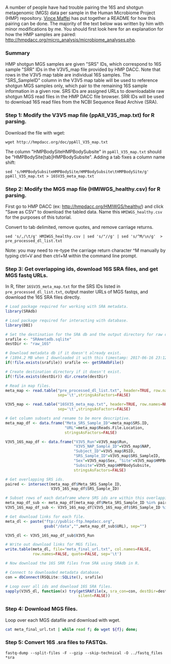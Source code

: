 A number of people have had trouble pairing the 16S and shotgun metagenomic (MGS) data per sample in the Human Microbiome Project (HMP) repository. [Vince Maffei](https://github.com/vmaffei) has put together a README for how this pairing can be done. The majority of the text below was written by him with minor modifications by me. You should first look here for an explanation for how the HMP samples are paired: http://hmpdacc.org/micro_analysis/microbiome_analyses.php.

### Summary
HMP shotgun MGS samples are given "SRS" IDs, which correspond to 16S sample "SRR" IDs in the V3V5_map file provided by HMP DACC. Note that rows in the V3V5 map table are individual 16S samples. The "SRS_SampleID" column in the V3V5 map table will be used to reference shotgun MGS samples only, which pair to the remaining 16S sample information in a given row. SRS IDs are assigned URLs to downloadable raw shotgun MGS read files in the HMP DACC file browser. SRR IDs will be used to download 16S read files from the NCBI Sequence Read Archive (SRA).

### Step 1: Modify the V3V5 map file (ppAll_V35_map.txt) for R parsing.

Download the file with wget:

```
wget http://hmpdacc.org/doc/ppAll_V35_map.txt
```

The column "HMPBodySiteHMPBodySubsite" in `ppAll_V35_map.txt` should be "HMPBodySite[tab]HMPBodySubsite". Adding a tab fixes a column name shift:

```
sed 's/HMPBodySubsiteHMPBodySite/HMPBodySubsite\tHMPBodySite/g' ppAll_V35_map.txt > 16SV35_meta_map.txt
```
### Step 2: Modify the MGS map file (HMIWGS_healthy.csv) for R parsing.

First go to HMP DACC (ex: http://hmpdacc.org/HMIWGS/healthy/) and click "Save as CSV" to download the tabled data. Name this `HMIWGS_healthy.csv` for the purposes of this tutorial.

Convert to tab delimited, remove quotes, and remove carriage returns.

```
sed 's/,/\t/g' HMIWGS_healthy.csv | sed 's/"//g' | sed 's/^M/\n/g'  > pre_processed_dl_list.txt
```

Note: you may need to re-type the carriage return character ^M manually by typing ctrl+V and then ctrl+M within the command line prompt.

### Step 3: Get overlapping ids, download 16S SRA files, and get MGS fastq URLs.

In R, filter `16SV35_meta_map.txt` for the SRS IDs listed in `pre_processed_dl_list.txt`, output master URLs of MGS fastqs, and download the 16S SRA files directly.

```R
# Load package required for working with SRA metadata.
library(SRAdb)

# Load package required for interacting with database.
library(DBI)

# Set the destination for the SRA db and the output directory for raw data.
srafile <- "SRAmetadb.sqlite"
destDir <- "raw_16S"

# Download metadata db if it doesn't already exist.
# (1894.2 MB when I downloaded it with this timestamp: 2017-06-16 23:12:31).
if(!file.exists(srafile)) srafile <<- getSRAdbFile()

# Create destination directory if it doesn't exist.
if(!file.exists(destDir)) dir.create(destDir)

# Read in map files.
meta_map <- read.table("pre_processed_dl_list.txt", header=TRUE, row.names=NULL,
                       sep='\t',stringsAsFactors=FALSE)

V3V5_map <- read.table("16SV35_meta_map.txt", header=TRUE, row.names=NULL,
                       sep='\t',stringsAsFactors=FALSE)

# Get column subsets and rename to be more descriptive.
meta_map_df <- data.frame("Meta_SRS_Sample_ID"=meta_map$SRS.ID,
                          "URL"=meta_map$Reads.File.Location,
                          stringsAsFactors=FALSE)

V3V5_16S_map_df <- data.frame("V3V5_Run"=V3V5_map$Run,
                              "V3V5_NAP_Sample_ID"=V3V5_map$NAP,
                              "Subject_ID"=V3V5_map$RSID,
                              "SRS_Sample_ID"=V3V5_map$SRS_SampleID,
                              "Sex"=V3V5_map$Sex, "Site"=V3V5_map$HMPBodySite,
                              "Subsite"=V3V5_map$HMPBodySubsite,
                              stringsAsFactors=FALSE)

# Get overlapping SRS ids.
paired <- intersect(meta_map_df$Meta_SRS_Sample_ID,
                    V3V5_16S_map_df$SRS_Sample_ID)

# Subset rows of each dataframe where SRS ids are within this overlapping set.
meta_map_df_sub <- meta_map_df[meta_map_df$Meta_SRS_Sample_ID %in% paired,]
V3V5_16S_map_df_sub <- V3V5_16S_map_df[V3V5_16S_map_df$SRS_Sample_ID %in% paired,]

# Get download links for each file.
meta_dl <- paste("ftp://public-ftp.hmpdacc.org",
                 gsub("/data","",meta_map_df_sub$URL), sep="")

V3V5_dl <- V3V5_16S_map_df_sub$V3V5_Run

# Write out download links for MGS files.
write.table(meta_dl, file="meta_final_url.txt", col.names=FALSE,
            row.names=FALSE, quote=FALSE, sep='\t')

# Now download the 16S SRR files from SRA using SRAdb in R.

# Connect to downloaded metadata database.
con = dbConnect(RSQLite::SQLite(), srafile)

# Loop over all ids and download 16S SRA files.
sapply(V3V5_dl, function(x) try(getSRAfile(x, sra_con=con, destDir=destDir),
                                silent=FALSE))

```
### Step 4: Download MGS files.

Loop over each MGS datafile and download with wget.

```sh
cat meta_final_url.txt | while read f; do wget ${f}; done;
```

### Step 5: Convert 16S .sra files to FASTQs.

```
fastq-dump --split-files -F --gzip --skip-technical -O ../fastq_files *sra
```
